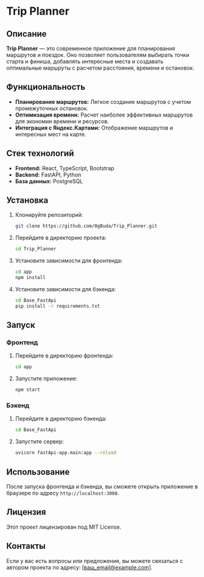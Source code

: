 # Trip Planner

## Описание
**Trip Planner** — это современное приложение для планирования маршрутов и поездок. Оно позволяет пользователям выбирать точки старта и финиша, добавлять интересные места и создавать оптимальные маршруты с расчетом расстояния, времени и остановок.

## Функциональность
- **Планирование маршрутов:** Легкое создание маршрутов с учетом промежуточных остановок.
- **Оптимизация времени:** Расчет наиболее эффективных маршрутов для экономии времени и ресурсов.
- **Интеграция с Яндекс.Картами:** Отображение маршрутов и интересных мест на карте.

## Стек технологий
- **Frontend:** React, TypeScript, Bootstrap
- **Backend:** FastAPI, Python
- **База данных:** PostgreSQL

## Установка
1. Клонируйте репозиторий:
   ```bash
   git clone https://github.com/0gBuda/Trip_Planner.git
   ```
2. Перейдите в директорию проекта:
   ```bash
   cd Trip_Planner
   ```
3. Установите зависимости для фронтенда:
   ```bash
   cd app
   npm install
   ```
4. Установите зависимости для бэкенда:
   ```bash
   cd Base_FastApi
   pip install -r requirements.txt
   ```

## Запуск
### Фронтенд
1. Перейдите в директорию фронтенда:
   ```bash
   cd app
   ```
2. Запустите приложение:
   ```bash
   npm start
   ```

### Бэкенд
1. Перейдите в директорию бэкенда:
   ```bash
   cd Base_FastApi
   ```
2. Запустите сервер:
   ```bash
   uvicorn fastApi-app.main:app --reload
   ```

## Использование
После запуска фронтенда и бэкенда, вы сможете открыть приложение в браузере по адресу `http://localhost:3000`.

## Лицензия
Этот проект лицензирован под MIT License. 

## Контакты
Если у вас есть вопросы или предложения, вы можете связаться с автором проекта по адресу: [ваш_email@example.com]. 